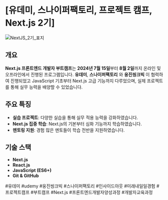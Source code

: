 # **[유데미, 스나이퍼팩토리, 프로젝트 캠프, Next.js 2기]**

![NextJS_2기_표지](https://github.com/user-attachments/assets/f8d8f691-9983-4022-8414-4ab29e814870)


## 개요

**Next.js 프론트엔드 개발자 부트캠프**는 **2024년 7월 15일**부터 **8월 2일**까지 온라인 및 오프라인에서 진행된 프로그램입니다. 
**유데미**, **스나이퍼팩토리** 와 **웅진씽크빅** 이 협력하여 진행되었고 JavaScript 기초부터 Next.js 고급 기능까지 다루었으며, 실제 프로젝트를 통해 실무 능력을 배양할 수 있었습니다.

## 주요 특징

- **실습 프로젝트**: 다양한 실습을 통해 실무 적용 능력을 강화하였습니다.
- **Next.js 집중 학습**: Next.js의 기본부터 심화 기능까지 학습하였습니다.
- **멘토링 지원**: 경험 많은 멘토들이 학습 전반을 지원하였습니다.

## 기술 스택

- **Next.js**
- **React.js**
- **JavaScript (ES6+)**
- **Git & GitHub**





#유데미 #udemy #웅진씽크빅 #스나이퍼팩토리 #인사이드아웃 #미래내일일경험 #프로젝트캠프 #부트캠프 #Next.js #프론트엔드개발자양성과정 #개발자교육과정
